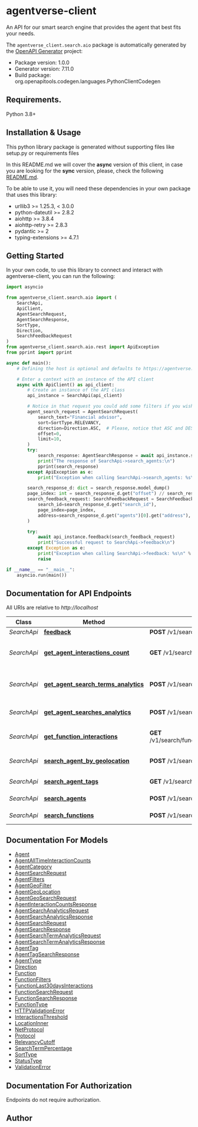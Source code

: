 # agentverse-client
An API for our smart search engine that provides the agent that best fits your needs.

The `agentverse_client.search.aio` package is automatically generated by the [OpenAPI Generator](https://openapi-generator.tech) project:

- Package version: 1.0.0
- Generator version: 7.11.0
- Build package: org.openapitools.codegen.languages.PythonClientCodegen

## Requirements.

Python 3.8+

## Installation & Usage

This python library package is generated without supporting files like setup.py or requirements files

In this README.md we will cover the **async** version of this client, in case you are looking for the **sync** version,
please, check the following [README.md](https://github.com/fetchai/api-clients/blob/main/agentverse-client/agentverse_client/search_README.md).

To be able to use it, you will need these dependencies in your own package that uses this library:

* urllib3 >= 1.25.3, < 3.0.0
* python-dateutil >= 2.8.2
* aiohttp >= 3.8.4
* aiohttp-retry >= 2.8.3
* pydantic >= 2
* typing-extensions >= 4.7.1

## Getting Started

In your own code, to use this library to connect and interact with agentverse-client,
you can run the following:

```python
import asyncio

from agentverse_client.search.aio import (
    SearchApi,
    ApiClient,
    AgentSearchRequest,
    AgentSearchResponse,
    SortType,
    Direction,
    SearchFeedbackRequest
)
from agentverse_client.search.aio.rest import ApiException
from pprint import pprint

async def main():
    # Defining the host is optional and defaults to https://agentverse.ai

    # Enter a context with an instance of the API client
    async with ApiClient() as api_client:
        # Create an instance of the API class
        api_instance = SearchApi(api_client)

        # Notice in that request you could add some filters if you wish, the options are many.
        agent_search_request = AgentSearchRequest(
            search_text="Financial advisor",
            sort=SortType.RELEVANCY,
            direction=Direction.ASC,  # Please, notice that ASC and DESC work reversed of what you could expect.
            offset=0,
            limit=10,
        )
        try:
            search_response: AgentSearchResponse = await api_instance.search_agents(agent_search_request)
            print("The response of SearchApi->search_agents:\n")
            pprint(search_response)
        except ApiException as e:
            print("Exception when calling SearchApi->search_agents: %s\n" % e)

        search_response_d: dict = search_response.model_dump()
        page_index: int = search_response_d.get("offset") // search_response_d.get("num_hits")
        search_feedback_request: SearchFeedbackRequest = SearchFeedbackRequest(
            search_id=search_response_d.get("search_id"),
            page_index=page_index,
            address=search_response_d.get("agents")[0].get("address"),
        )

        try:
            await api_instance.feedback(search_feedback_request)
            print("Successful request to SearchApi->feedback\n")
        except Exception as e:
            print("Exception when calling SearchApi->feedback: %s\n" % e)
            raise

if __name__ == "__main__":
    asyncio.run(main())
```

## Documentation for API Endpoints

All URIs are relative to *http://localhost*

Class | Method | HTTP request | Description
------------ | ------------- | ------------- | -------------
*SearchApi* | [**feedback**](https://github.com/fetchai/api-clients/blob/main/agentverse-client/agentverse_client/search/aio/docs/SearchApi.md#feedback) | **POST** /v1/search/agents/click | Feedback
*SearchApi* | [**get_agent_interactions_count**](https://github.com/fetchai/api-clients/blob/main/agentverse-client/agentverse_client/search/aio/docs/SearchApi.md#get_agent_interactions_count) | **GET** /v1/search/agents/interactions/{address} | Get Interaction Counts Of Agent
*SearchApi* | [**get_agent_search_terms_analytics**](https://github.com/fetchai/api-clients/blob/main/agentverse-client/agentverse_client/search/aio/docs/SearchApi.md#get_agent_search_terms_analytics) | **POST** /v1/search/analytics/agents/terms | Get Agent Search Term Analytics
*SearchApi* | [**get_agent_searches_analytics**](https://github.com/fetchai/api-clients/blob/main/agentverse-client/agentverse_client/search/aio/docs/SearchApi.md#get_agent_searches_analytics) | **POST** /v1/search/analytics/agents | Get Agent Search Analytics
*SearchApi* | [**get_function_interactions**](https://github.com/fetchai/api-clients/blob/main/agentverse-client/agentverse_client/search/aio/docs/SearchApi.md#get_function_interactions) | **GET** /v1/search/functions/interactions/{function_id} | Get Recent Interactions Of Function
*SearchApi* | [**search_agent_by_geolocation**](https://github.com/fetchai/api-clients/blob/main/agentverse-client/agentverse_client/search/aio/docs/SearchApi.md#search_agent_by_geolocation) | **POST** /v1/search/agents/geo | Search Agent By Geolocation
*SearchApi* | [**search_agent_tags**](https://github.com/fetchai/api-clients/blob/main/agentverse-client/agentverse_client/search/aio/docs/SearchApi.md#search_agent_tags) | **GET** /v1/search/agents/tags | Search Agent Tags
*SearchApi* | [**search_agents**](https://github.com/fetchai/api-clients/blob/main/agentverse-client/agentverse_client/search/aio/docs/SearchApi.md#search_agents) | **POST** /v1/search/agents | Search Agents
*SearchApi* | [**search_functions**](https://github.com/fetchai/api-clients/blob/main/agentverse-client/agentverse_client/search/aio/docs/SearchApi.md#search_functions) | **POST** /v1/search/functions | Search Functions


## Documentation For Models

 - [Agent](https://github.com/fetchai/api-clients/blob/main/agentverse-client/agentverse_client/search/aio/docs/Agent.md)
 - [AgentAllTimeInteractionCounts](https://github.com/fetchai/api-clients/blob/main/agentverse-client/agentverse_client/search/aio/docs/AgentAllTimeInteractionCounts.md)
 - [AgentCategory](https://github.com/fetchai/api-clients/blob/main/agentverse-client/agentverse_client/search/aio/docs/AgentCategory.md)
 - [AgentSearchRequest](https://github.com/fetchai/api-clients/blob/main/agentverse-client/agentverse_client/search/aio/docs/AgentSearchRequest.md)
 - [AgentFilters](https://github.com/fetchai/api-clients/blob/main/agentverse-client/agentverse_client/search/aio/docs/AgentFilters.md)
 - [AgentGeoFilter](https://github.com/fetchai/api-clients/blob/main/agentverse-client/agentverse_client/search/aio/docs/AgentGeoFilter.md)
 - [AgentGeoLocation](https://github.com/fetchai/api-clients/blob/main/agentverse-client/agentverse_client/search/aio/docs/AgentGeoLocation.md)
 - [AgentGeoSearchRequest](https://github.com/fetchai/api-clients/blob/main/agentverse-client/agentverse_client/search/aio/docs/AgentGeoSearchRequest.md)
 - [AgentInteractionCountsResponse](https://github.com/fetchai/api-clients/blob/main/agentverse-client/agentverse_client/search/aio/docs/AgentInteractionCountsResponse.md)
 - [AgentSearchAnalyticsRequest](https://github.com/fetchai/api-clients/blob/main/agentverse-client/agentverse_client/search/aio/docs/AgentSearchAnalyticsRequest.md)
 - [AgentSearchAnalyticsResponse](https://github.com/fetchai/api-clients/blob/main/agentverse-client/agentverse_client/search/aio/docs/AgentSearchAnalyticsResponse.md)
 - [AgentSearchRequest](https://github.com/fetchai/api-clients/blob/main/agentverse-client/agentverse_client/search/aio/docs/AgentSearchRequest.md)
 - [AgentSearchResponse](https://github.com/fetchai/api-clients/blob/main/agentverse-client/agentverse_client/search/aio/docs/AgentSearchResponse.md)
 - [AgentSearchTermAnalyticsRequest](https://github.com/fetchai/api-clients/blob/main/agentverse-client/agentverse_client/search/aio/docs/AgentSearchTermAnalyticsRequest.md)
 - [AgentSearchTermAnalyticsResponse](https://github.com/fetchai/api-clients/blob/main/agentverse-client/agentverse_client/search/aio/docs/AgentSearchTermAnalyticsResponse.md)
 - [AgentTag](https://github.com/fetchai/api-clients/blob/main/agentverse-client/agentverse_client/search/aio/docs/AgentTag.md)
 - [AgentTagSearchResponse](https://github.com/fetchai/api-clients/blob/main/agentverse-client/agentverse_client/search/aio/docs/AgentTagSearchResponse.md)
 - [AgentType](https://github.com/fetchai/api-clients/blob/main/agentverse-client/agentverse_client/search/aio/docs/AgentType.md)
 - [Direction](https://github.com/fetchai/api-clients/blob/main/agentverse-client/agentverse_client/search/aio/docs/Direction.md)
 - [Function](https://github.com/fetchai/api-clients/blob/main/agentverse-client/agentverse_client/search/aio/docs/Function.md)
 - [FunctionFilters](https://github.com/fetchai/api-clients/blob/main/agentverse-client/agentverse_client/search/aio/docs/FunctionFilters.md)
 - [FunctionLast30daysInteractions](https://github.com/fetchai/api-clients/blob/main/agentverse-client/agentverse_client/search/aio/docs/FunctionLast30daysInteractions.md)
 - [FunctionSearchRequest](https://github.com/fetchai/api-clients/blob/main/agentverse-client/agentverse_client/search/aio/docs/FunctionSearchRequest.md)
 - [FunctionSearchResponse](https://github.com/fetchai/api-clients/blob/main/agentverse-client/agentverse_client/search/aio/docs/FunctionSearchResponse.md)
 - [FunctionType](https://github.com/fetchai/api-clients/blob/main/agentverse-client/agentverse_client/search/aio/docs/FunctionType.md)
 - [HTTPValidationError](https://github.com/fetchai/api-clients/blob/main/agentverse-client/agentverse_client/search/aio/docs/HTTPValidationError.md)
 - [InteractionsThreshold](https://github.com/fetchai/api-clients/blob/main/agentverse-client/agentverse_client/search/aio/docs/InteractionsThreshold.md)
 - [LocationInner](https://github.com/fetchai/api-clients/blob/main/agentverse-client/agentverse_client/search/aio/docs/LocationInner.md)
 - [NetProtocol](https://github.com/fetchai/api-clients/blob/main/agentverse-client/agentverse_client/search/aio/docs/NetProtocol.md)
 - [Protocol](https://github.com/fetchai/api-clients/blob/main/agentverse-client/agentverse_client/search/aio/docs/Protocol.md)
 - [RelevancyCutoff](https://github.com/fetchai/api-clients/blob/main/agentverse-client/agentverse_client/search/aio/docs/RelevancyCutoff.md)
 - [SearchTermPercentage](https://github.com/fetchai/api-clients/blob/main/agentverse-client/agentverse_client/search/aio/docs/SearchTermPercentage.md)
 - [SortType](https://github.com/fetchai/api-clients/blob/main/agentverse-client/agentverse_client/search/aio/docs/SortType.md)
 - [StatusType](https://github.com/fetchai/api-clients/blob/main/agentverse-client/agentverse_client/search/aio/docs/StatusType.md)
 - [ValidationError](https://github.com/fetchai/api-clients/blob/main/agentverse-client/agentverse_client/search/aio/docs/ValidationError.md)


<a id="documentation-for-authorization"></a>
## Documentation For Authorization

Endpoints do not require authorization.


## Author



